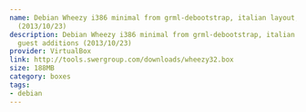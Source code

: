 ```yaml
---
name: Debian Wheezy i386 minimal from grml-debootstrap, italian layout, w/ guest additions
  (2013/10/23)
description: Debian Wheezy i386 minimal from grml-debootstrap, italian layout, w/
  guest additions (2013/10/23)
provider: VirtualBox
link: http://tools.swergroup.com/downloads/wheezy32.box
size: 188MB
category: boxes
tags:
- debian
---
```

